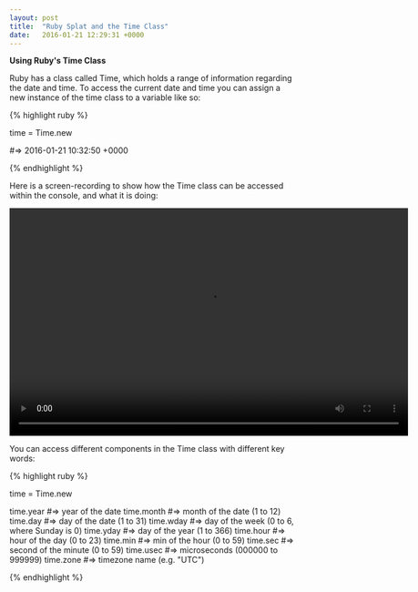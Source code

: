 ```yaml
---
layout: post
title:  "Ruby Splat and the Time Class"
date:   2016-01-21 12:29:31 +0000
---
```

<strong> Using Ruby's Time Class </strong>

Ruby has a class called Time, which holds a range of information regarding the date and time. To access the current date and time you can assign a new instance of the time class to a variable like so:

{% highlight ruby %}

time = Time.new

#=> 2016-01-21 10:32:50 +0000

{% endhighlight %}

Here is a screen-recording to show how the Time class can be accessed within the console, and what it is doing:

<div align="center">
<video src="../../../../../../../assets/Time_class.m4v" width="700" height="400" style="padding: 0px;" frameBorder="0" allowFullScreen controls></video>
</div>

You can access different components in the Time class with different key words:


{% highlight ruby %}

time = Time.new

time.year #=> year of the date
time.month #=> month of the date (1 to 12)
time.day #=> day of the date (1 to 31)
time.wday #=> day of the week (0 to 6, where Sunday is 0)
time.yday #=> day of the year (1 to 366)
time.hour #=> hour of the day (0 to 23)
time.min #=> min of the hour (0 to 59)
time.sec #=> second of the minute (0 to 59)
time.usec #=> microseconds (000000 to 999999)
time.zone #=> timezone name (e.g. "UTC")

{% endhighlight %}

